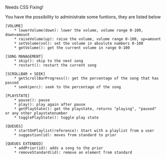 Needs CSS Fixing!

You have the possibility to administrate some funtions, they are listed below
    
    [VOLUME]
        * lowerVolume(down): lower the volume, volume range 0-100, down=amount
        * raiseVolume(up): raise the volume, volume range 0-100, up=amount
        * setVolume(vol): set the volume in absolute numbers 0-100
        * getVolume(): get the current volume in range 0-100
    
    [SONG MANAGEMENT]
        * skip(): skip to the next song
        * restart(): restart the current song
    
    [SCROLLBAR + SEEK]
        * getScrollBarProgress(): get the percentage of the song that has passed
        * seek(perc): seek to the percentage of the song
        
    [PLAYSTATE]
        * pause(): pause
        * play(): play again after pause
        * getPlayState(): get the playstate, returns "playing", "paused" or any other playstatenumber
        * togglePlayState(): toggle play state
        
    [QUEUES]
        * startOnPlaylist(reference): Start with a playlist from a user
        * suggestion(id): moves from standard to prior
        
    [QUEUES EXTENDED]
        * addPrior(id): adds a song to the prior
        * removeStandard(id): remove an element from standard
